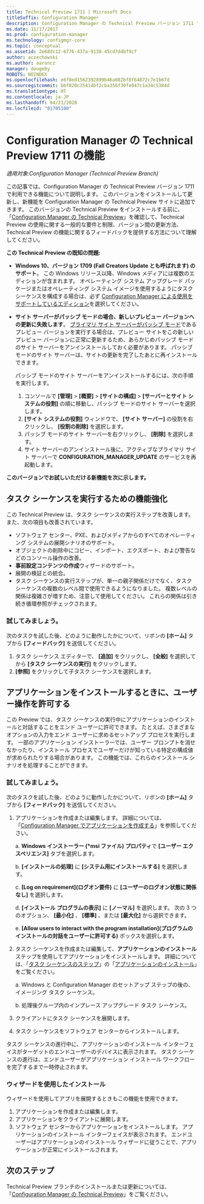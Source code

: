 ```yaml
---
title: Technical Preview 1711 | Microsoft Docs
titleSuffix: Configuration Manager
description: Configuration Manager の Technical Preview バージョン 1711 で使用できる機能について説明します。
ms.date: 11/17/2017
ms.prod: configuration-manager
ms.technology: configmgr-core
ms.topic: conceptual
ms.assetid: 2e68dc12-6776-437a-9138-45cd7d4bf9cf
author: aczechowski
ms.author: aaroncz
manager: dougeby
ROBOTS: NOINDEX
ms.openlocfilehash: e6f8ed1562392899b46a082bf8f64872c7e1b67d
ms.sourcegitcommit: bbf820c35414bf2cba356f30fe047c1a34c5384d
ms.translationtype: HT
ms.contentlocale: ja-JP
ms.lasthandoff: 04/21/2020
ms.locfileid: "81705100"
---
```

# <a name="capabilities-in-technical-preview-1711-for-configuration-manager"></a>Configuration Manager の Technical Preview 1711 の機能

*適用対象:Configuration Manager (Technical Preview Branch)*

この記事では、Configuration Manager の Technical Preview バージョン 1711 で利用できる機能について説明します。 このバージョンをインストールして更新し、新機能を Configuration Manager の Technical Preview サイトに追加できます。 このバージョンの Technical Preview をインストールする前に、「[Configuration Manager の Technical Preview](../../core/get-started/technical-preview.md)」を確認して、Technical Preview の使用に関する一般的な要件と制限、バージョン間の更新方法、Technical Preview の機能に関するフィードバックを提供する方法について理解してください。     


<!--  Known Issues Template   
**Known Issues in this Technical Preview:**
-   **Issue Name**. Details
    Workaround details.
-->
**この Technical Preview の既知の問題:**
- **Windows 10、バージョン 1709 (Fall Creators Update とも呼ばれます) のサポート**。  この Windows リリース以降、Windows メディアには複数のエディションが含まれます。 オペレーティング システム アップグレード パッケージまたはオペレーティング システム イメージを使用するようにタスク シーケンスを構成する場合は、必ず [Configuration Manager による使用をサポートしているエディション](../plan-design/configs/support-for-windows-10.md#windows-10-as-a-client)を選択してください。
- **サイト サーバーがパッシブ モードの場合、新しいプレビュー バージョンへの更新に失敗します**。 [プライマリ サイト サーバーがパッシブ モード](capabilities-in-technical-preview-1706.md#site-server-role-high-availability)であるプレビュー バージョンを実行する場合は、プレビュー サイトをこの新しいプレビュー バージョンに正常に更新するため、あらかじめパッシブ モードのサイト サーバーをアンインストールしておく必要があります。 パッシブ モードのサイト サーバーは、サイトの更新を完了したあとに再インストールできます。

  パッシブ モードのサイト サーバーをアンインストールするには、次の手順を実行します。
  1. コンソールで **[管理]**  >  **[概要]**  >  **[サイトの構成]**  >  **[サーバーとサイト システムの役割]** の順に移動し、パッシブ モードのサイト サーバーを選択します。
  2. **[サイト システムの役割]** ウィンドウで、 **[サイト サーバー]** の役割を右クリックし、 **[役割の削除]** を選択します。
  3. パッシブ モードのサイト サーバーを右クリックし、 **[削除]** を選択します。
  4. サイト サーバーのアンインストール後に、アクティブなプライマリ サイト サーバーで **CONFIGURATION_MANAGER_UPDATE** のサービスを再起動します。

**このバージョンでお試しいただける新機能を次に示します。**  

<!--  Section Template
##  FEATURE
### Procedure 1
### Try it out!  
 Try to complete the following tasks and then send us **Feedback** from the **Home** tab of the Ribbon to let us know how it worked:
 -  Task 1
 -  Task 2              
-->

## <a name="improvements-to-run-task-sequence"></a>タスク シーケンスを実行するための機能強化
<!-- 1261338 -->

この Technical Preview は、タスク シーケンスの実行ステップを改善します。 また、次の項目も改善されています。

- ソフトウェア センター、PXE、およびメディアからのすべてのオペレーティング システムの展開シナリオのサポート。
- オブジェクトの削除中にコピー、インポート、エクスポート、および警告などのコンソール操作の改善。
- **事前設定コンテンツの作成**ウィザードのサポート。
- 展開の検証との統合。
- タスク シーケンスの実行ステップが、単一の親子関係だけでなく、タスク シーケンスの複数のレベル間で使用できるようになりました。 複数レベルの関係は複雑さが増すため、注意して使用してください。 これらの関係は引き続き循環参照がチェックされます。

### <a name="try-it-out"></a>試してみましょう。  

次のタスクを試した後、どのように動作したかについて、リボンの **[ホーム]** タブから **[フィードバック]** を送信してください。

1. タスク シーケンス エディターで、 **[追加]** をクリックし、 **[全般]** を選択してから **[タスク シーケンスの実行]** をクリックします。
2. **[参照]** をクリックして子タスク シーケンスを選択します。

## <a name="allow-user-interaction-when-installing-an-application----1356976---"></a>アプリケーションをインストールするときに、ユーザー操作を許可する <!-- 1356976 -->

この Preview では、タスク シーケンスの実行中にアプリケーションのインストールと対話することをエンド ユーザーに許可できます。 たとえば、さまざまなオプションの入力をエンド ユーザーに求めるセットアップ プロセスを実行します。 一部のアプリケーション インストーラーでは、ユーザー プロンプトを消せなかったり、インストール プロセスでユーザーだけが知っている特定の構成値が求められたりする場合があります。 この機能では、これらのインストール シナリオを処理することができます。

### <a name="try-it-out"></a>試してみましょう。

次のタスクを試した後、どのように動作したかについて、リボンの **[ホーム]** タブから **[フィードバック]** を送信してください。

1.  アプリケーションを作成または編集します。 詳細については、「[Configuration Manager でアプリケーションを作成する](../../apps/deploy-use/create-applications.md)」を参照してください。

    a. **Windows インストーラー (\*msi ファイル) プロパティ**で **[ユーザー エクスペリエンス]** タブを選択します。

    b. **[インストールの処理]** に **[システム用にインストールする]** を選択します。

    c. **[Log on requirement]\(ログオン要件\)** に **[ユーザーのログオン状態に関係なし]** を選択します。

    d. **[インストール プログラムの表示]** に **[ノーマル]** を選択します。 次の 3 つのオプション、 **[最小化]** 、 **[標準]** 、または **[最大化]** から選択できます。

    e. **[Allow users to interact with the program installation]\(プログラムのインストールの対話をユーザーに許可する\)** ボックスを選択します。

2.  タスク シーケンスを作成または編集して、**アプリケーションのインストール** ステップを使用してアプリケーションをインストールします。 詳細については、「[タスク シーケンスのステップ](../../osd/understand/task-sequence-steps.md)」の「[アプリケーションのインストール](../../osd/understand/task-sequence-steps.md#BKMK_InstallApplication)」をご覧ください。

    a. Windows と Configuration Manager のセットアップ ステップの後の、イメージング タスク シーケンス。

    b. 処理後グループ内のインプレース アップグレード タスク シーケンス。

3.  クライアントにタスク シーケンスを展開します。
4.  タスク シーケンスをソフトウェア センターからインストールします。

タスク シーケンスの進行中に、アプリケーションのインストール インターフェイスがターゲットのエンドユーザーのデバイスに表示されます。 タスク シーケンスの進行は、エンドユーザーがアプリケーション インストール ワークフローを完了するまで一時停止されます。

### <a name="install-using-the-wizard"></a>ウィザードを使用したインストール

ウィザードを使用してアプリを展開するときもこの機能を使用できます。

1. アプリケーションを作成または編集します。
2. アプリケーションをクライアントに展開します。
3. ソフトウェア センターからアプリケーションをインストールします。 アプリケーションのインストール インターフェイスが表示されます。 エンドユーザーはアプリケーションのインストール ウィザードに従うことで、アプリケーションが正常にインストールされます。




<!-- When we have another H2 in this topic, Add this Next Steps section back in.  -->

## <a name="next-steps"></a>次のステップ
Technical Preview ブランチのインストールまたは更新については、「[Configuration Manager の Technical Preview](technical-preview.md)」をご覧ください。    
